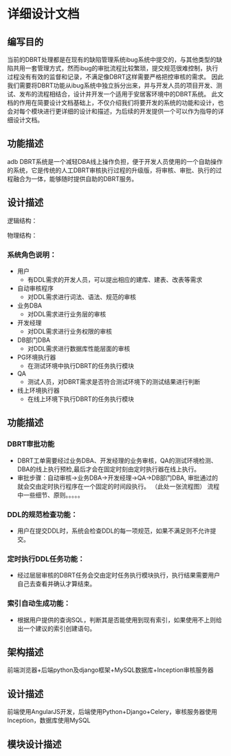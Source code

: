 #  详细设计文档

## 编写目的
当前的DBRT处理都是在现有的缺陷管理系统ibug系统中提交的，与其他类型的缺陷共用一套管理方式，然而ibug的审批流程比较繁琐，提交规范很难控制，执行过程没有有效的监督和记录，不满足像DBRT这样需要严格把控审核的需求。
因此我们需要将DBRT功能从ibug系统中独立拆分出来，并与开发人员的项目开发、测试、发布的流程相结合，设计并开发一个适用于安居客环境中的DBRT系统。
此文档的作用在简要设计文档基础上，不仅介绍我们将要开发的系统的功能和设计，也会对每个模块进行更详细的设计和描述，为后续的开发提供一个可以作为指导的详细设计文档。

## 功能描述
adb DBRT系统是一个减轻DBA线上操作负担，便于开发人员使用的一个自助操作的系统，它是传统的人工DBRT审核执行过程的升级版，将审核、审批、执行的过程融合为一体，能够随时提供自助的DBRT服务。

## 设计描述
逻辑结构：

物理结构：

### 系统角色说明：

* 用户
	* 有DDL需求的开发人员，可以提出相应的建库、建表、改表等需求
* 自动审核程序
	* 对DDL需求进行词法、语法、规范的审核
* 业务DBA
	* 对DDL需求进行业务层的审核
* 开发经理
	* 对DDL需求进行业务权限的审核
* DB部门DBA
	* 对DDL需求进行数据库性能层面的审核
* PG环境执行器
	* 在测试环境中执行DBRT的任务执行模块
* QA
	* 测试人员，对DBRT需求是否符合测试环境下的测试结果进行判断
* 线上环境执行器
	* 在线上环境下执行DBRT的任务执行模块


## 功能描述
### DBRT审批功能
* DBRT工单需要经过业务DBA、开发经理的业务审核，QA的测试环境检测、DBA的线上执行预检,最后才会在固定时刻由定时执行器在线上执行。
* 审批步骤：自动审核->业务DBA->开发经理->QA->DB部门DBA, 审批通过的就会交由定时执行程序在一个固定的时间段执行。
（此处一张流程图）
流程中一些细节、原则。。。。。

### DDL的规范检查功能：
* 用户在提交DDL时，系统会检查DDL的每一项规范，如果不满足则不允许提交。
	
### 定时执行DDL任务功能：
* 经过层层审核的DBRT任务会交由定时任务执行模块执行，执行结果需要用户自己去查看并确认才算结束。

### 索引自动生成功能：
* 根据用户提供的查询SQL，判断其是否能使用到现有索引，如果使用不上则给出一个建议的索引创建语句。

## 架构描述
前端浏览器+后端python及django框架+MySQL数据库+Inception审核服务器


## 设计描述
前端使用AngularJS开发，后端使用Python+Django+Celery，审核服务器使用Inception，数据库使用MySQL


## 模块设计描述